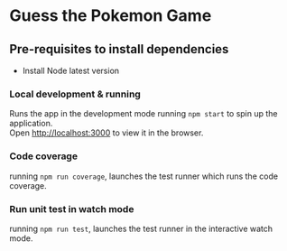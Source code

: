 # Guess the Pokemon Game

## Pre-requisites to install dependencies

 - Install Node latest version


### Local development & running

Runs the app in the development mode running `npm start` to spin up the application.\
Open [http://localhost:3000](http://localhost:3000) to view it in the browser.

### Code coverage

running `npm run coverage`, launches the test runner which runs the code coverage.

### Run unit test in watch mode

running `npm run test`, launches the test runner in the interactive watch mode.